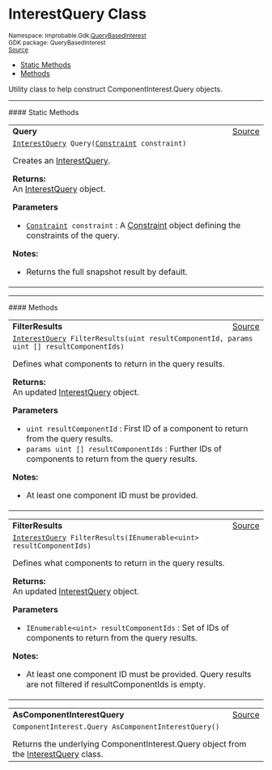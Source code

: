 
# InterestQuery Class
<sup>
Namespace: Improbable.Gdk.<a href="{{urlRoot}}/api/query-based-interest-index">QueryBasedInterest</a><br/>
GDK package: QueryBasedInterest<br/>
<a href="https://www.github.com/spatialos/gdk-for-unity/blob/c62f1703b591ee684fba123ba0dc6c231eca5126/workers/unity/Packages/io.improbable.gdk.querybasedinteresthelper/InterestQuery.cs/#L10">Source</a>
<style>
a code {
                    padding: 0em 0.25em!important;
}
code {
                    background-color: #ffffff!important;
}
</style>
</sup>
<nav id="pageToc" class="page-toc"><ul><li><a href="#static-methods">Static Methods</a>
<li><a href="#methods">Methods</a>
</ul></nav>

</p>



<p>Utility class to help construct ComponentInterest.Query objects. </p>











</p>
<hr style="width:100%; border-top-color:#d8d8d8" />
#### Static Methods


</p>




<table width="100%">
    <tr>
        <td style="border-right:none"><a id="query-constraint"></a><b>Query</b></td>
        <td style="border-left:none; text-align:right"><a href="https://www.github.com/spatialos/gdk-for-unity/blob/c62f1703b591ee684fba123ba0dc6c231eca5126/workers/unity/Packages/io.improbable.gdk.querybasedinteresthelper/InterestQuery.cs/#L30">Source</a></td>
    </tr>
    <tr>
        <td colspan="2">
<code><a href="{{urlRoot}}/api/query-based-interest/interest-query">InterestQuery</a> Query(<a href="{{urlRoot}}/api/query-based-interest/constraint">Constraint</a> constraint)</code></p>
Creates an <a href="{{urlRoot}}/api/query-based-interest/interest-query">InterestQuery</a>. 
</p><b>Returns:</b></br>An <a href="{{urlRoot}}/api/query-based-interest/interest-query">InterestQuery</a> object. 

</p>

<b>Parameters</b>

<ul>
<li><code><a href="{{urlRoot}}/api/query-based-interest/constraint">Constraint</a> constraint</code> : A <a href="{{urlRoot}}/api/query-based-interest/constraint">Constraint</a> object defining the constraints of the query. </li>
</ul>



</p>

<b>Notes:</b>

<ul>
<li>Returns the full snapshot result by default. </li>
</ul>




</td>
    </tr>
</table>





</p>
<hr style="width:100%; border-top-color:#d8d8d8" />
#### Methods


</p>




<table width="100%">
    <tr>
        <td style="border-right:none"><a id="filterresults-uint-params-uint"></a><b>FilterResults</b></td>
        <td style="border-left:none; text-align:right"><a href="https://www.github.com/spatialos/gdk-for-unity/blob/c62f1703b591ee684fba123ba0dc6c231eca5126/workers/unity/Packages/io.improbable.gdk.querybasedinteresthelper/InterestQuery.cs/#L78">Source</a></td>
    </tr>
    <tr>
        <td colspan="2">
<code><a href="{{urlRoot}}/api/query-based-interest/interest-query">InterestQuery</a> FilterResults(uint resultComponentId, params uint [] resultComponentIds)</code></p>
Defines what components to return in the query results. 
</p><b>Returns:</b></br>An updated <a href="{{urlRoot}}/api/query-based-interest/interest-query">InterestQuery</a> object. 

</p>

<b>Parameters</b>

<ul>
<li><code>uint resultComponentId</code> : First ID of a component to return from the query results. </li>
<li><code>params uint [] resultComponentIds</code> : Further IDs of components to return from the query results. </li>
</ul>



</p>

<b>Notes:</b>

<ul>
<li>At least one component ID must be provided. </li>
</ul>




</td>
    </tr>
</table>


<table width="100%">
    <tr>
        <td style="border-right:none"><a id="filterresults-ienumerable-uint"></a><b>FilterResults</b></td>
        <td style="border-left:none; text-align:right"><a href="https://www.github.com/spatialos/gdk-for-unity/blob/c62f1703b591ee684fba123ba0dc6c231eca5126/workers/unity/Packages/io.improbable.gdk.querybasedinteresthelper/InterestQuery.cs/#L99">Source</a></td>
    </tr>
    <tr>
        <td colspan="2">
<code><a href="{{urlRoot}}/api/query-based-interest/interest-query">InterestQuery</a> FilterResults(IEnumerable&lt;uint&gt; resultComponentIds)</code></p>
Defines what components to return in the query results. 
</p><b>Returns:</b></br>An updated <a href="{{urlRoot}}/api/query-based-interest/interest-query">InterestQuery</a> object. 

</p>

<b>Parameters</b>

<ul>
<li><code>IEnumerable&lt;uint&gt; resultComponentIds</code> : Set of IDs of components to return from the query results. </li>
</ul>



</p>

<b>Notes:</b>

<ul>
<li>At least one component ID must be provided. Query results are not filtered if resultComponentIds is empty. </li>
</ul>




</td>
    </tr>
</table>


<table width="100%">
    <tr>
        <td style="border-right:none"><a id="ascomponentinterestquery"></a><b>AsComponentInterestQuery</b></td>
        <td style="border-left:none; text-align:right"><a href="https://www.github.com/spatialos/gdk-for-unity/blob/c62f1703b591ee684fba123ba0dc6c231eca5126/workers/unity/Packages/io.improbable.gdk.querybasedinteresthelper/InterestQuery.cs/#L115">Source</a></td>
    </tr>
    <tr>
        <td colspan="2">
<code>ComponentInterest.Query AsComponentInterestQuery()</code></p>
Returns the underlying ComponentInterest.Query object from the <a href="{{urlRoot}}/api/query-based-interest/interest-query">InterestQuery</a> class. 





</td>
    </tr>
</table>





